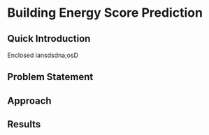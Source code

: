 # Building Energy Score Prediction

## Quick Introduction
  Enclosed iansdsdna;osD

## Problem Statement

## Approach

## Results

